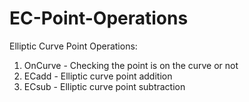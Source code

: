 # EC-Point-Operations
Elliptic Curve Point Operations:
1. OnCurve - Checking the point is on the curve or not
2. ECadd - Elliptic curve point addition
3. ECsub - Elliptic curve point subtraction
